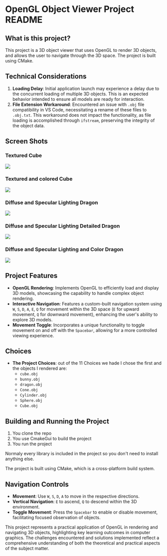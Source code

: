 # OpenGL Object Viewer Project README


## What is this project?
This project is a 3D object viewer that uses OpenGL to render 3D objects, and allows the user to navigate through the 3D space. The project is built using CMake.

## Technical Considerations

1. **Loading Delay**: Initial application launch may experience a delay due to the concurrent loading of multiple 3D objects. This is an expected behavior intended to ensure all models are ready for interaction.
2. **File Extension Workaround**: Encountered an issue with `.obj` file compatibility in VS Code, necessitating a rename of these files to `.obj.txt`. This workaround does not impact the functionality, as file loading is accomplished through `ifstream`, preserving the integrity of the object data.


## Screen Shots
### Textured Cube
![](https://i.ibb.co/1QHWv9K/Screenshot-2024-02-28-143936.png)

### Textured and colored Cube
![](https://i.ibb.co/JnPFtVs/Screenshot-2024-02-28-143956.png)

### Diffuse and Specular Lighting Dragon
![](https://i.ibb.co/qD1DrdV/Screenshot-2024-02-28-144522.png)

### Diffuse and Specular Lighting Detailed Dragon
![](https://i.ibb.co/Rpzv6BD/Screenshot-2024-02-28-144536.png)

### Diffuse and Specular Lighting and Color Dragon
![](https://i.ibb.co/5kpN8vy/Screenshot-2024-02-28-144544.png)

## Project Features

- **OpenGL Rendering**: Implements OpenGL to efficiently load and display 3D models, showcasing the capability to handle complex object rendering.
- **Interactive Navigation**: Features a custom-built navigation system using `W`, `S`, `D`, `A`, `E`, `Q` for movement within the 3D space (`E` for upward movement, `Q` for downward movement), enhancing the user's ability to explore 3D models.
- **Movement Toggle**: Incorporates a unique functionality to toggle movement on and off with the `Spacebar`, allowing for a more controlled viewing experience.

## Choices
- **The Project Choices**: out of the 11 Choices we hade I chose the first and the objects I rendered are:
    - `cube.obj`
    - `bunny.obj`
    - `dragon.obj`
    - `Cone.obj`
    - `Cylinder.obj`
    - `Sphere.obj`
    - `Cube.obj`

## Building and Running the Project
1) You clone the repo 
2) You use CmakeGui to build the project
3) You run the project

Normaly every library is included in the project so you don't need to install anything else.

The project is built using CMake, which is a cross-platform build system.



## Navigation Controls

- **Movement**: Use `W`, `S`, `D`, `A` to move in the respective directions.
- **Vertical Navigation**: `E` to ascend, `Q` to descend within the 3D environment.
- **Toggle Movement**: Press the `Spacebar` to enable or disable movement, facilitating focused observation of objects.

This project represents a practical application of OpenGL in rendering and navigating 3D objects, highlighting key learning outcomes in computer graphics. The challenges encountered and solutions implemented reflect a comprehensive understanding of both the theoretical and practical aspects of the subject matter.